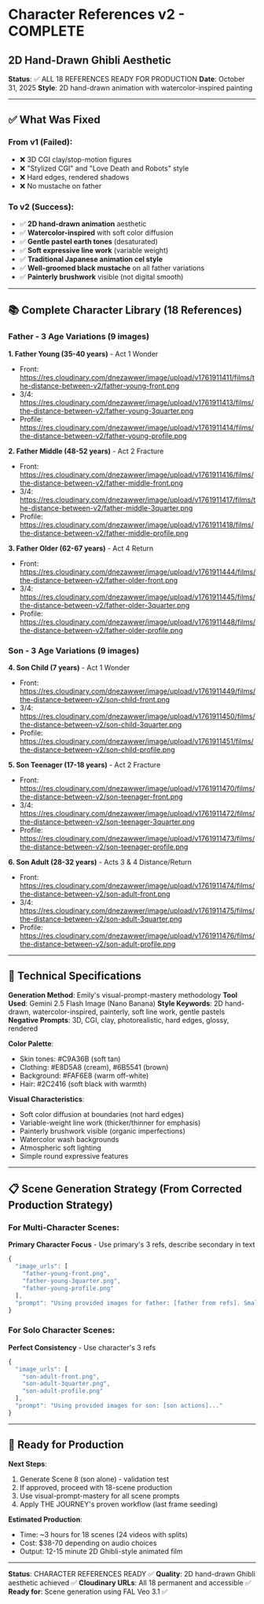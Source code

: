 # Character References v2 - COMPLETE
## 2D Hand-Drawn Ghibli Aesthetic

**Status**: ✅ ALL 18 REFERENCES READY FOR PRODUCTION
**Date**: October 31, 2025
**Style**: 2D hand-drawn animation with watercolor-inspired painting

---

## ✅ What Was Fixed

### From v1 (Failed):
- ❌ 3D CGI clay/stop-motion figures
- ❌ "Stylized CGI" and "Love Death and Robots" style
- ❌ Hard edges, rendered shadows
- ❌ No mustache on father

### To v2 (Success):
- ✅ **2D hand-drawn animation** aesthetic
- ✅ **Watercolor-inspired** with soft color diffusion
- ✅ **Gentle pastel earth tones** (desaturated)
- ✅ **Soft expressive line work** (variable weight)
- ✅ **Traditional Japanese animation cel style**
- ✅ **Well-groomed black mustache** on all father variations
- ✅ **Painterly brushwork** visible (not digital smooth)

---

## 📚 Complete Character Library (18 References)

### Father - 3 Age Variations (9 images)

**1. Father Young (35-40 years)** - Act 1 Wonder
- Front: https://res.cloudinary.com/dnezawwer/image/upload/v1761911411/films/the-distance-between-v2/father-young-front.png
- 3/4: https://res.cloudinary.com/dnezawwer/image/upload/v1761911413/films/the-distance-between-v2/father-young-3quarter.png
- Profile: https://res.cloudinary.com/dnezawwer/image/upload/v1761911414/films/the-distance-between-v2/father-young-profile.png

**2. Father Middle (48-52 years)** - Act 2 Fracture
- Front: https://res.cloudinary.com/dnezawwer/image/upload/v1761911416/films/the-distance-between-v2/father-middle-front.png
- 3/4: https://res.cloudinary.com/dnezawwer/image/upload/v1761911417/films/the-distance-between-v2/father-middle-3quarter.png
- Profile: https://res.cloudinary.com/dnezawwer/image/upload/v1761911418/films/the-distance-between-v2/father-middle-profile.png

**3. Father Older (62-67 years)** - Act 4 Return
- Front: https://res.cloudinary.com/dnezawwer/image/upload/v1761911444/films/the-distance-between-v2/father-older-front.png
- 3/4: https://res.cloudinary.com/dnezawwer/image/upload/v1761911445/films/the-distance-between-v2/father-older-3quarter.png
- Profile: https://res.cloudinary.com/dnezawwer/image/upload/v1761911448/films/the-distance-between-v2/father-older-profile.png

### Son - 3 Age Variations (9 images)

**4. Son Child (7 years)** - Act 1 Wonder
- Front: https://res.cloudinary.com/dnezawwer/image/upload/v1761911449/films/the-distance-between-v2/son-child-front.png
- 3/4: https://res.cloudinary.com/dnezawwer/image/upload/v1761911450/films/the-distance-between-v2/son-child-3quarter.png
- Profile: https://res.cloudinary.com/dnezawwer/image/upload/v1761911451/films/the-distance-between-v2/son-child-profile.png

**5. Son Teenager (17-18 years)** - Act 2 Fracture
- Front: https://res.cloudinary.com/dnezawwer/image/upload/v1761911470/films/the-distance-between-v2/son-teenager-front.png
- 3/4: https://res.cloudinary.com/dnezawwer/image/upload/v1761911472/films/the-distance-between-v2/son-teenager-3quarter.png
- Profile: https://res.cloudinary.com/dnezawwer/image/upload/v1761911473/films/the-distance-between-v2/son-teenager-profile.png

**6. Son Adult (28-32 years)** - Acts 3 & 4 Distance/Return
- Front: https://res.cloudinary.com/dnezawwer/image/upload/v1761911474/films/the-distance-between-v2/son-adult-front.png
- 3/4: https://res.cloudinary.com/dnezawwer/image/upload/v1761911475/films/the-distance-between-v2/son-adult-3quarter.png
- Profile: https://res.cloudinary.com/dnezawwer/image/upload/v1761911476/films/the-distance-between-v2/son-adult-profile.png

---

## 🎨 Technical Specifications

**Generation Method**: Emily's visual-prompt-mastery methodology
**Tool Used**: Gemini 2.5 Flash Image (Nano Banana)
**Style Keywords**: 2D hand-drawn, watercolor-inspired, painterly, soft line work, gentle pastels
**Negative Prompts**: 3D, CGI, clay, photorealistic, hard edges, glossy, rendered

**Color Palette**:
- Skin tones: #C9A36B (soft tan)
- Clothing: #E8D5A8 (cream), #6B5541 (brown)
- Background: #FAF6E8 (warm off-white)
- Hair: #2C2416 (soft black with warmth)

**Visual Characteristics**:
- Soft color diffusion at boundaries (not hard edges)
- Variable-weight line work (thicker/thinner for emphasis)
- Painterly brushwork visible (organic imperfections)
- Watercolor wash backgrounds
- Atmospheric soft lighting
- Simple round expressive features

---

## 📋 Scene Generation Strategy (From Corrected Production Strategy)

### For Multi-Character Scenes:
**Primary Character Focus** - Use primary's 3 refs, describe secondary in text
```javascript
{
  "image_urls": [
    "father-young-front.png",
    "father-young-3quarter.png",
    "father-young-profile.png"
  ],
  "prompt": "Using provided images for father: [father from refs]. Small 7-year-old boy [detailed text description]..."
}
```

### For Solo Character Scenes:
**Perfect Consistency** - Use character's 3 refs
```javascript
{
  "image_urls": [
    "son-adult-front.png",
    "son-adult-3quarter.png",
    "son-adult-profile.png"
  ],
  "prompt": "Using provided images for son: [son actions]..."
}
```

---

## 🚀 Ready for Production

**Next Steps**:
1. Generate Scene 8 (son alone) - validation test
2. If approved, proceed with 18-scene production
3. Use visual-prompt-mastery for all scene prompts
4. Apply THE JOURNEY's proven workflow (last frame seeding)

**Estimated Production**:
- Time: ~3 hours for 18 scenes (24 videos with splits)
- Cost: $38-70 depending on audio choices
- Output: 12-15 minute 2D Ghibli-style animated film

---

**Status**: CHARACTER REFERENCES READY ✅
**Quality**: 2D hand-drawn Ghibli aesthetic achieved ✅
**Cloudinary URLs**: All 18 permanent and accessible ✅
**Ready for**: Scene generation using FAL Veo 3.1 ✅
